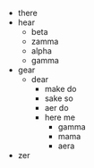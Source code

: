 -   there
-   hear
    -   beta
    -   zamma
    -   alpha
    -   gamma
-   gear
    -   dear
        -   make do
        -   sake so
        -   aer do
        -   here me
            -   gamma
            -   mama
            -   aera
-   zer
